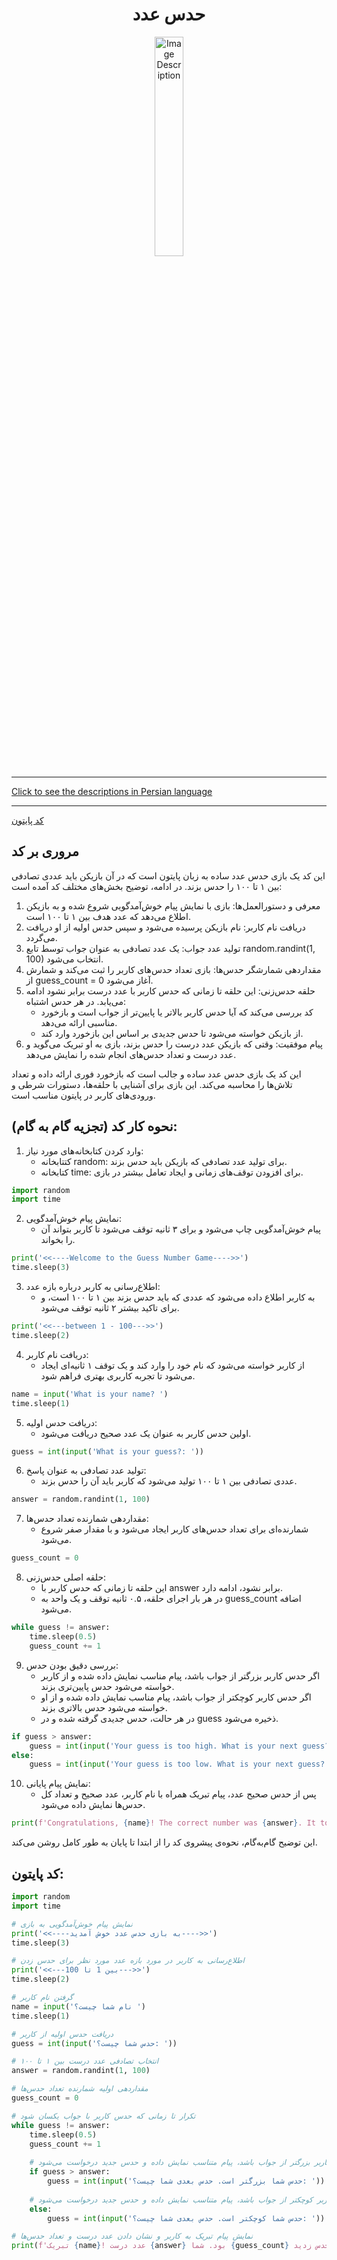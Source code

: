 <div align="center">

# حدس عدد
<img src="https://media2.giphy.com/media/kuofpmsWLJxTk2oDaS/200w.gif?cid=6c09b9522jzqy0ngpj5tjq31iilcgr834755ckwurnwn2jcw&ep=v1_gifs_search&rid=200w.gif&ct=g" alt="Image Description" width="30%">
</div>
<hr>

[Click to see the descriptions in Persian language](GuessNumberEnglish.md)
<hr>

[کد پایتون](GuessNumberPersian.py)


## مروری بر کد
این کد یک بازی حدس عدد ساده به زبان پایتون است که در آن بازیکن باید عددی تصادفی بین ۱ تا ۱۰۰ را حدس بزند. در ادامه، توضیح بخش‌های مختلف کد آمده است:
1. معرفی و دستورالعمل‌ها: بازی با نمایش پیام خوش‌آمدگویی شروع شده و به بازیکن اطلاع می‌دهد که عدد هدف بین ۱ تا ۱۰۰ است.
2. دریافت نام کاربر: نام بازیکن پرسیده می‌شود و سپس حدس اولیه از او دریافت می‌گردد.
3. تولید عدد جواب: یک عدد تصادفی به عنوان جواب توسط تابع random.randint(1, 100) انتخاب می‌شود.
4. مقداردهی شمارشگر حدس‌ها: بازی تعداد حدس‌های کاربر را ثبت می‌کند و شمارش از guess_count = 0 آغاز می‌شود.
5. حلقه حدس‌زنی: این حلقه تا زمانی که حدس کاربر با عدد درست برابر نشود ادامه می‌یابد. در هر حدس اشتباه:
   - کد بررسی می‌کند که آیا حدس کاربر بالاتر یا پایین‌تر از جواب است و بازخورد مناسبی ارائه می‌دهد.
   - از بازیکن خواسته می‌شود تا حدس جدیدی بر اساس این بازخورد وارد کند.
6. پیام موفقیت: وقتی که بازیکن عدد درست را حدس بزند، بازی به او تبریک می‌گوید و عدد درست و تعداد حدس‌های انجام شده را نمایش می‌دهد.

این کد یک بازی حدس عدد ساده و جالب است که بازخورد فوری ارائه داده و تعداد تلاش‌ها را محاسبه می‌کند. این بازی برای آشنایی با حلقه‌ها، دستورات شرطی و ورودی‌های کاربر در پایتون مناسب است.

## نحوه کار کد (تجزیه گام به گام):
1. وارد کردن کتابخانه‌های مورد نیاز:
   - کتتابخانه random: برای تولید عدد تصادفی که بازیکن باید حدس بزند.
   - کتابخانه time: برای افزودن توقف‌های زمانی و ایجاد تعامل بیشتر در بازی.
```python
import random
import time
```
2. نمایش پیام خوش‌آمدگویی:
   - پیام خوش‌آمدگویی چاپ می‌شود و برای ۳ ثانیه توقف می‌شود تا کاربر بتواند آن را بخواند.
```python
print('<<----Welcome to the Guess Number Game---->>')
time.sleep(3)
```
3. اطلاع‌رسانی به کاربر درباره بازه عدد:
   - به کاربر اطلاع داده می‌شود که عددی که باید حدس بزند بین ۱ تا ۱۰۰ است، و برای تاکید بیشتر ۲ ثانیه توقف می‌شود.
```python
print('<<---between 1 - 100--->>')
time.sleep(2)
```
4. دریافت نام کاربر:
   - از کاربر خواسته می‌شود که نام خود را وارد کند و یک توقف ۱ ثانیه‌ای ایجاد می‌شود تا تجربه کاربری بهتری فراهم شود.
```python
name = input('What is your name? ')
time.sleep(1)
```
5. دریافت حدس اولیه:
   - اولین حدس کاربر به عنوان یک عدد صحیح دریافت می‌شود.
```python
guess = int(input('What is your guess?: '))
```
6. تولید عدد تصادفی به عنوان پاسخ:
   - عددی تصادفی بین ۱ تا ۱۰۰ تولید می‌شود که کاربر باید آن را حدس بزند.
```python
answer = random.randint(1, 100)
```
7. مقداردهی شمارنده تعداد حدس‌ها:
   - شمارنده‌ای برای تعداد حدس‌های کاربر ایجاد می‌شود و با مقدار صفر شروع می‌شود.
```python
guess_count = 0
```
8. حلقه اصلی حدس‌زنی:
   - این حلقه تا زمانی که حدس کاربر با answer برابر نشود، ادامه دارد.
   - در هر بار اجرای حلقه، ۰.۵ ثانیه توقف و یک واحد به guess_count اضافه می‌شود.
```python
while guess != answer:
    time.sleep(0.5)
    guess_count += 1
```
9. بررسی دقیق بودن حدس:
    - اگر حدس کاربر بزرگتر از جواب باشد، پیام مناسب نمایش داده شده و از کاربر خواسته می‌شود حدس پایین‌تری بزند.
    - اگر حدس کاربر کوچکتر از جواب باشد، پیام مناسب نمایش داده شده و از او خواسته می‌شود حدس بالاتری بزند.
    - در هر حالت، حدس جدیدی گرفته شده و در guess ذخیره می‌شود.
```python
if guess > answer:
    guess = int(input('Your guess is too high. What is your next guess?: '))
else:
    guess = int(input('Your guess is too low. What is your next guess?: '))
```
10. نمایش پیام پایانی:
    - پس از حدس صحیح عدد، پیام تبریک همراه با نام کاربر، عدد صحیح و تعداد کل حدس‌ها نمایش داده می‌شود.
```python
print(f'Congratulations, {name}! The correct number was {answer}. It took you {guess_count} guesses.')
```

این توضیح گام‌به‌گام، نحوه‌ی پیشروی کد را از ابتدا تا پایان به طور کامل روشن می‌کند.

## کد پایتون:
```python
import random
import time

# نمایش پیام خوش‌آمدگویی به بازی
print('<<----به بازی حدس عدد خوش آمدید---->>')
time.sleep(3)

# اطلاع‌رسانی به کاربر در مورد بازه عدد مورد نظر برای حدس زدن
print('<<---بین 1 تا 100--->>')
time.sleep(2)

# گرفتن نام کاربر
name = input('نام شما چیست؟ ')
time.sleep(1)

# دریافت حدس اولیه از کاربر
guess = int(input('حدس شما چیست؟: '))

# انتخاب تصادفی عدد درست بین ۱ تا ۱۰۰
answer = random.randint(1, 100)

# مقداردهی اولیه شمارنده تعداد حدس‌ها
guess_count = 0

# تکرار تا زمانی که حدس کاربر با جواب یکسان شود
while guess != answer:
    time.sleep(0.5)
    guess_count += 1
    
    # اگر حدس کاربر بزرگتر از جواب باشد، پیام متناسب نمایش داده و حدس جدید درخواست می‌شود
    if guess > answer:
        guess = int(input('حدس شما بزرگتر است. حدس بعدی شما چیست؟: '))
        
    # اگر حدس کاربر کوچکتر از جواب باشد، پیام متناسب نمایش داده و حدس جدید درخواست می‌شود
    else:
        guess = int(input('حدس شما کوچکتر است. حدس بعدی شما چیست؟: '))

# نمایش پیام تبریک به کاربر و نشان دادن عدد درست و تعداد حدس‌ها
print(f'تبریک {name}! عدد درست {answer} بود. شما {guess_count} حدس زدید.')
```
